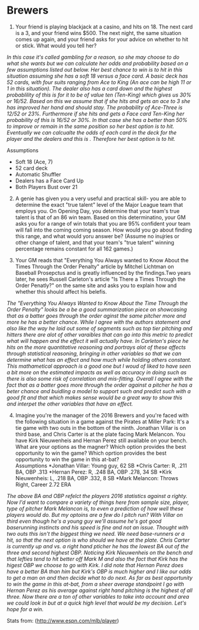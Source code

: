 # Brewers 

1. Your friend is playing blackjack at a casino, and hits on 18. The next card is a 3, and your friend wins $500. The next night, the same situation comes up again, and your friend asks for your advice on whether to hit or stick. What would you tell her?  

*In this case it's called gambling for a reason, so she may choose to do what she wants but we can calculate her odds and probability based on a few assumptions listed out below. Her best chance to win is to hit in this situation assuming she has a soft 18 versus a face card. A basic deck has 52 cards, with four suits ranging from Ace to King (An ace can be high 11 or 1 in this situation). The dealer also has a card down and the highest probablility of this is for it to be of value ten (Ten-King) which gives us 30% or 16/52. Based on this we assume that if she hits and gets an ace to 3 she has improved her hand and should stay. The probability of Ace-Three  is 12/52 or 23%. Furthermore if she hits and gets a Face card Ten-King her probability of this is 16/52 or 30%. In that case she has a better than 50% to improve or remain in the same position so her best option is to hit. Eventually we can calcualte the odds of each card in the deck for the player and the dealers and this is . Therefore her best option is to hit.* 

Assumptions 

* Soft 18 (Ace, 7) 
* 52 card deck 
* Automatic Shuffler
* Dealers has a Face Card Up 
* Both Players Bust over 21   

2. A genie has given you a very useful and practical skill- you are able to determine the exact "true talent" level of the Major League team that employs you. On Opening Day, you determine that your team's true talent is that of an 86 win team. Based on this determinatino, your GM asks you for a range of win totals that you are 95% confident your team will fall into the coming coming season. How would you go about finding this range, and what would yoru answer be? (Assume no inujries or other change of talent, and that your team's "true talent" winning percentage remains constant for all 162 games.)  

3. Your GM reads that "Everything You Always wanted to Know About the Times Through the Order Penalty" article by Mitchel Lichtman on Baseball Prosepctus and is greatly influenced by the findings.Two years later, he sees Russell Carleton's article "Is There a Times Through the Order Penatly?" on the same site and asks you to explain how and whether this should affect his belefis. 

*The "Everything You Always Wanted to Know About the Time Through the Order Penalty" looks be a be a good summarization piece on showcasing that as a batter goes through the order aginst the same pitcher more and more he has a better chance. While I agree with the authors statement and also like the way he laid out some of segments such as top tier pitching and hitters there are alot of other varaibles that can go into this metric to predict what will happen and the effect it will actually have. In Carleton's piece he hits on the more quantitative reasoning and portrays alot of these affects through statistical reasoning, bringing in other variables so that we can determine what has an effect and how much while holding others constant. This mathametical approach is a good one but I woud of liked to have seen a bit more on the estimated impacts as well as accuracy in doing such as there is also some risk of correlation and mis-fitting. Overall I agree with the fact that as a batter goes more through the order against a pitcher he has a beter chance and buidling a model to support such and predict such with a good fit and that which makes sense would be a great way to show this and interpet the other variables that have an effect.*  

4. Imagine you're the manager of the 2016 Brewers and you're faced with the following situation in a game against the Pirates at Miller Park:  It's a tie game with two outs in the bottom of the ninth. Jonathan Villar is on third base, and Chris Carter is at the plate facing Mark Melancon. You have Kirk Nieuwenheis and Hernan Perez still available on your bench. What are your options as the magner? Which option provides the best opportunity to win the game? Which oprtion provides the best opportunity to win the game in this at-bat?  
Assumptions 
*Jonathan Villar: Young guy, 62 SB
*Chris Carter: R, .211 BA, OBP .313
*Hernan Perez: R, .248 BA, OBP .278, 34 SB
*Kirk Nieuwenheis: L, .218 BA, OBP .332, 8 SB
*Mark Melancon: Throws Right, Career 2.72 ERA

*The above BA and OBP refelct the players 2016 statistics against a righty. Now I'd want to compare a variety of things here from sample size, player, type of pitcher Mark Melancon is, to even a prediction of how well these players would do. But my optoins are a few do I pitch run? With Villar on third even though he's a young guy we'll assume he's got good baserunning instincts and his speed is fine and not an issue. Thought with two outs this isn't the biggest thing we need. We need base-runners or a hit, so that the next option is who should we have at the plate. Chris Carter is currently up and vs. a right hand pticher he has the lowest BA out of the three and second highest OBP. Noticing Kirk Nieuwenheis on the bench and that lefties tend to hit better off Mark M and also the fact that Kirk has the higest OBP we choose to go with Kirk. I did note that Hernan Perez does have a better BA than him but Kirk's OBP is much higher and I like our odds to get a man on and then decide what to do next. As far as best opportunity to win the game in this at-bat, from a sheer average standpoint I go with Hernan Perez as his average against right hand pitching is the highest of all three. Now there are a ton of other variables to take into account and area we could look in but at a quick high level that would be my decision. Let's hope for a win.*   

Stats from: (http://www.espn.com/mlb/player)










